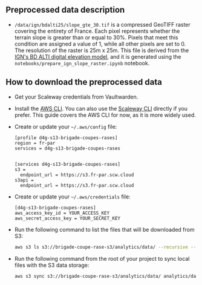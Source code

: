 ## Preprocessed data description

- `/data/ign/bdalti25/slope_gte_30.tif` is a compressed GeoTIFF raster covering the entirety of France. Each pixel represents whether the terrain slope is greater than or equal to 30%. Pixels that meet this condition are assigned a value of 1, while all other pixels are set to 0. The resolution of the raster is 25m x 25m. This file is derived from the [IGN's BD ALTI digital elevation model](https://geoservices.ign.fr/bdalti), and it is generated using the `notebooks/prepare_ign_slope_raster.ipynb` notebook.

## How to download the preprocessed data

- Get your Scaleway credentials from Vaultwarden.

- Install the [AWS CLI](https://docs.aws.amazon.com/cli/latest/userguide/getting-started-install.html#getting-started-install-instructions).
  You can also use the [Scaleway CLI](https://www.scaleway.com/en/cli/) directly if you prefer.
  This guide covers the AWS CLI for now, as it is more widely used.

- Create or update your `~/.aws/config` file:

  ```
  [profile d4g-s13-brigade-coupes-rases]
  region = fr-par
  services = d4g-s13-brigade-coupes-rases


  [services d4g-s13-brigade-coupes-rases]
  s3 =
    endpoint_url = https://s3.fr-par.scw.cloud
  s3api =
    endpoint_url = https://s3.fr-par.scw.cloud
  ```

- Create or update your `~/.aws/credentials` file:

  ```
  [d4g-s13-brigade-coupes-rases]
  aws_access_key_id = YOUR_ACCESS_KEY
  aws_secret_access_key = YOUR_SECRET_KEY
  ```

- Run the following command to list the files that will be downloaded from S3:

  ```bash
  aws s3 ls s3://brigade-coupe-rase-s3/analytics/data/ --recursive --profile d4g-s13-brigade-coupes-rases
  ```

- Run the following command from the root of your project to sync local files with the S3 data storage:

  ```bash
  aws s3 sync s3://brigade-coupe-rase-s3/analytics/data/ analytics/data/ --exact-timestamps --profile d4g-s13-brigade-coupes-rases
  ```
